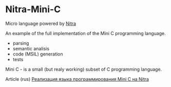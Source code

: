# Nitra-Mini-C
Micro language powered by [Nitra](https://github.com/rsdn/nitra)

An example of the full implementation of the Mini C programming language.
* parsing
* semantic analisis
* code (MSIL) generation
* tests

Mini C - is a small (but realy working) subset of C programming language.

Article (rus) [Реализация языка программирования Mini C на Nitra](http://rsdn.org/article/nitra/MiniC/Nitra-Mini-C.xml)
